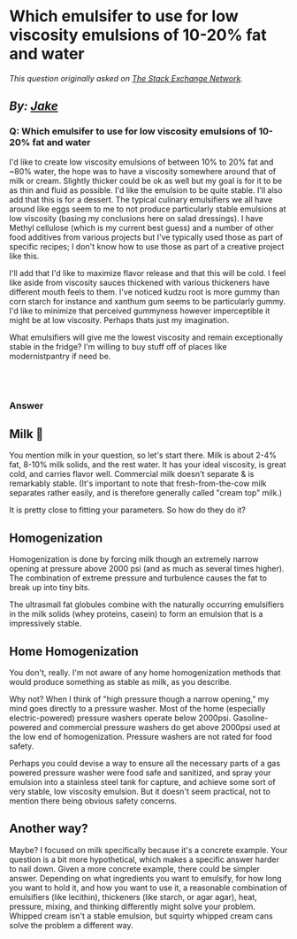 # Which emulsifer to use for low viscosity emulsions of 10-20% fat and water

_This question originally asked on [The Stack Exchange Network](https://cooking.stackexchange.com/q/115655)._

_By: [Jake](https://cooking.stackexchange.com/u/65637)_
<br>
--------------------------------------------
### Q: Which emulsifer to use for low viscosity emulsions of 10-20% fat and water
<p>I'd like to create low viscosity emulsions of between 10% to 20% fat and ~80% water, the hope was to have a viscosity somewhere around that of milk or cream. Slightly thicker could be ok as well but my goal is for it to be as thin and fluid as possible. I'd like the emulsion to be quite stable. I'll also add that this is for a dessert. The typical culinary emulsifiers we all have around like eggs seem to me to not produce particularly stable emulsions at low viscosity (basing my conclusions here on salad dressings). I have Methyl cellulose (which is my current best guess) and a number of other food additives from various projects but I've typically used those as part of specific recipes; I don't know how to use those as part of a creative project like this.</p>
<p>I'll add that I'd like to maximize flavor release and that this will be cold. I feel like aside from viscosity sauces thickened with various thickeners have different mouth feels to them. I've noticed kudzu root is more gummy than corn starch for instance and xanthum gum seems to be particularly gummy. I'd like to minimize that perceived gummyness however imperceptible it might be at low viscosity. Perhaps thats just my imagination.</p>
<p>What emulsifiers will give me the lowest viscosity and remain exceptionally stable in the fridge? I'm willing to buy stuff off of places like modernistpantry if need be.</p>

<br><br>
### Answer 
<h2>Milk 🥛</h2>
<p>You mention milk in your question, so let's start there. Milk is about 2-4% fat, 8-10% milk solids, and the rest water. It has your ideal viscosity, is great cold, and carries flavor well. Commercial milk doesn't separate &amp; is remarkably stable. (It's important to note that fresh-from-the-cow milk separates rather easily, and is therefore generally called &quot;cream top&quot; milk.)</p>
<p>It is pretty close to fitting your parameters. So how do they do it?</p>
<h2>Homogenization</h2>
<p>Homogenization is done by forcing milk though an extremely narrow opening at pressure above 2000 psi (and as much as several times higher). The combination of extreme pressure and turbulence causes the fat to break up into tiny bits.</p>
<p>The ultrasmall fat globules combine with the naturally occurring emulsifiers in the milk solids (whey proteins, casein) to form an emulsion that is a impressively stable.</p>
<h2>Home Homogenization</h2>
<p>You don't, really. I'm not aware of any home homogenization methods that would produce something as stable as milk, as you describe.</p>
<p>Why not? When I think of &quot;high pressure though a narrow opening,&quot; my mind goes directly to a pressure washer. Most of the home (especially electric-powered) pressure washers operate below 2000psi. Gasoline-powered and commercial pressure washers do get above 2000psi used at the low end of homogenization. Pressure washers are not rated for food safety.</p>
<p>Perhaps you could devise a way to ensure all the necessary parts of a gas powered pressure washer were food safe and sanitized, and spray your emulsion into a stainless steel tank for capture, and achieve some sort of very stable, low viscosity emulsion. But it doesn't seem practical, not to mention there being obvious safety concerns.</p>
<h2>Another way?</h2>
<p>Maybe? I focused on milk specifically because it's a concrete example. Your question is a bit more hypothetical, which makes a specific answer harder to nail down. Given a more concrete example, there could be simpler answer. Depending on what ingredients you want to emulsify, for how long you want to hold it, and how you want to use it, a reasonable combination of emulsifiers (like lecithin), thickeners (like starch, or agar agar), heat, pressure, mixing, and thinking differently might solve your problem. Whipped cream isn't a stable emulsion, but squirty whipped cream cans solve the problem a different way.</p>

